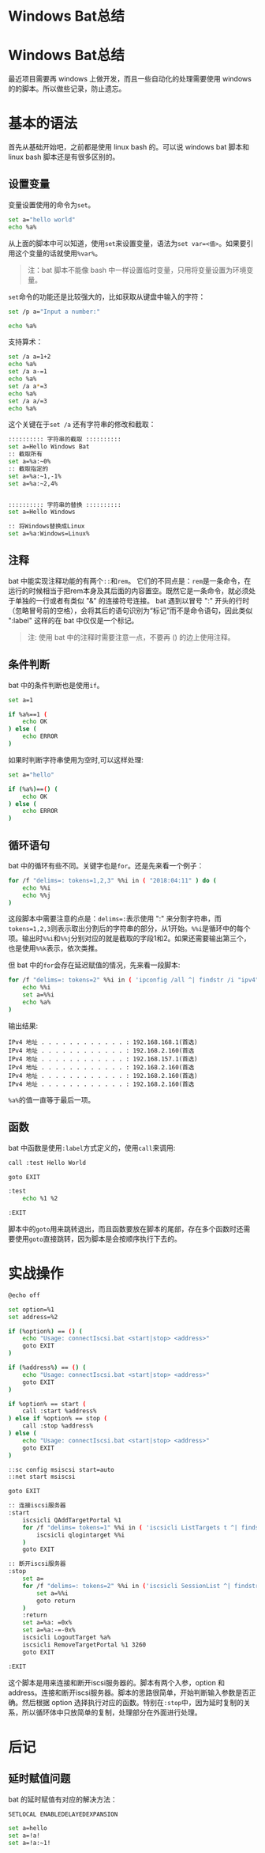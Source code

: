 # Windows Bat总结


# Windows Bat总结


最近项目需要再 windows 上做开发，而且一些自动化的处理需要使用 windows 的的脚本。所以做些记录，防止遗忘。

# 基本的语法
首先从基础开始吧，之前都是使用 linux bash 的。可以说 windows bat 脚本和 linux bash 脚本还是有很多区别的。

## 设置变量
变量设置使用的命令为`set`。
```bash
set a="hello world"
echo %a%
```
从上面的脚本中可以知道，使用`set`来设置变量，语法为`set var=<值>`。如果要引用这个变量的话就使用`%var%`。
> 注：bat 脚本不能像 bash 中一样设置临时变量，只用将变量设置为环境变量。

`set`命令的功能还是比较强大的，比如获取从键盘中输入的字符：
```bash
set /p a="Input a number:"

echo %a%
```
支持算术：
```bash
set /a a=1+2
echo %a%
set /a a-=1
echo %a%
set /a a*=3
echo %a%
set /a a/=3
echo %a%
```
这个关键在于`set /a`
还有字符串的修改和截取：
```bash
:::::::::: 字符串的截取 ::::::::::
set a=Hello Windows Bat
:: 截取所有
set a=%a:~0%
:: 截取指定的
set a=%a:~1,-1%
set a=%a:~2,4%


:::::::::: 字符串的替换 ::::::::::
set a=Hello Windows

:: 将Windows替换成Linux
set a=%a:Windows=Linux%
```
## 注释
bat 中能实现注释功能的有两个`::`和`rem`。
它们的不同点是：`rem`是一条命令，在运行的时候相当于把rem本身及其后面的内容置空。既然它是一条命令，就必须处于单独的一行或者有类似 "&" 的连接符号连接。
bat 遇到以冒号 ":" 开头的行时（忽略冒号前的空格），会将其后的语句识别为“标记”而不是命令语句，因此类似 ":label" 这样的在 bat 中仅仅是一个标记。
> 注: 使用 bat 中的注释时需要注意一点，不要再 () 的边上使用注释。

## 条件判断
bat 中的条件判断也是使用`if`。
```bash
set a=1

if %a%==1 (
    echo OK
) else (
    echo ERROR
)
```
如果时判断字符串使用为空时,可以这样处理:
```bash
set a="hello"

if (%a%)==() (
    echo OK
) else (
    echo ERROR
)
```
## 循环语句
bat 中的循环有些不同。关键字也是`for`。还是先来看一个例子：
```bash
for /f "delims=: tokens=1,2,3" %%i in ( "2018:04:11" ) do (
    echo %%i
    echo %%j
)
```
这段脚本中需要注意的点是：`delims=:`表示使用 ":" 来分割字符串，而`tokens=1,2,3`则表示取出分割后的字符串的部分，从1开始。`%%i`是循环中的每个项。输出时`%%i`和`%%j`分别对应的就是截取的字段1和2。如果还需要输出第三个，也是使用`%%k`表示，依次类推。

但 bat 中的`for`会存在延迟赋值的情况，先来看一段脚本:
```bash
for /f "delims=: tokens=2" %%i in ( 'ipconfig /all ^| findstr /i "ipv4" ' ) do (
    echo %%i
    set a=%%i
    echo %a%
)
```
输出结果:
```
IPv4 地址 . . . . . . . . . . . . : 192.168.168.1(首选)
IPv4 地址 . . . . . . . . . . . . : 192.168.2.160(首选
IPv4 地址 . . . . . . . . . . . . : 192.168.157.1(首选)
IPv4 地址 . . . . . . . . . . . . : 192.168.2.160(首选
IPv4 地址 . . . . . . . . . . . . : 192.168.2.160(首选)
IPv4 地址 . . . . . . . . . . . . : 192.168.2.160(首选
```
`%a%`的值一直等于最后一项。
## 函数
bat 中函数是使用`:label`方式定义的，使用`call`来调用:
```bash
call :test Hello World

goto EXIT

:test
    echo %1 %2

:EXIT
```
脚本中的`goto`用来跳转退出，而且函数要放在脚本的尾部，存在多个函数时还需要使用`goto`直接跳转，因为脚本是会按顺序执行下去的。

# 实战操作
```bash
@echo off

set option=%1
set address=%2

if (%option%) == () (
    echo "Usage: connectIscsi.bat <start|stop> <address>"
    goto EXIT
)

if (%address%) == () (
    echo "Usage: connectIscsi.bat <start|stop> <address>"
    goto EXIT
)

if %option% == start (
    call :start %address%
) else if %option% == stop (
    call :stop %address%
) else (
    echo "Usage: connectIscsi.bat <start|stop> <address>"
    goto EXIT
)

::sc config msiscsi start=auto
::net start msiscsi

goto EXIT

:: 连接iscsi服务器
:start
    iscsicli QAddTargetPortal %1
    for /f "delims= tokens=1" %%i in ( 'iscsicli ListTargets t ^| findstr /i "iqn.2018-11" ' ) do (
        iscsicli qlogintarget %%i
    )
    goto EXIT

:: 断开iscsi服务器
:stop
	set a=
    for /f "delims=: tokens=2" %%i in ('iscsicli SessionList ^| findstr /i "fffffa8"') do (
        set a=%%i
		goto return
    )
	:return
	set a=%a: =0x%
	set a=%a:-=-0x%
	iscsicli LogoutTarget %a%
    iscsicli RemoveTargetPortal %1 3260
    goto EXIT

:EXIT
```
这个脚本是用来连接和断开iscsi服务器的。脚本有两个入参，option 和 address。连接和断开iscsi服务器。脚本的思路很简单，开始判断输入参数是否正确。然后根据 option 选择执行对应的函数。特别在`:stop`中，因为延时复制的关系，所以循环体中只放简单的复制，处理部分在外面进行处理。  
# 后记
## 延时赋值问题
bat 的延时赋值有对应的解决方法：
```bash
SETLOCAL ENABLEDELAYEDEXPANSION

set a=hello
set a=!a!
set a=!a:~1!
```


